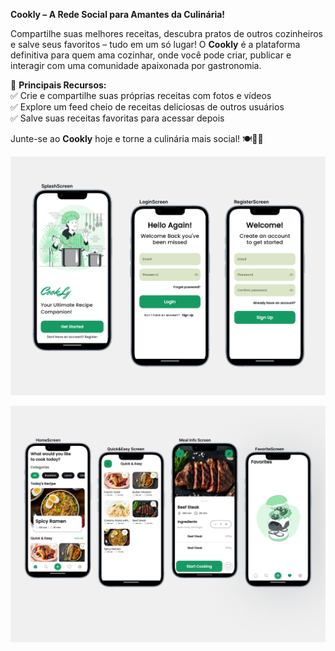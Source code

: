 **Cookly – A Rede Social para Amantes da Culinária!**

Compartilhe suas melhores receitas, descubra pratos de outros cozinheiros e salve seus favoritos – tudo em um só lugar! O **Cookly** é a plataforma definitiva para quem ama cozinhar, onde você pode criar, publicar e interagir com uma comunidade apaixonada por gastronomia.

📌 **Principais Recursos:**  
✅ Crie e compartilhe suas próprias receitas com fotos e vídeos  
✅ Explore um feed cheio de receitas deliciosas de outros usuários  
✅ Salve suas receitas favoritas para acessar depois   

Junte-se ao **Cookly** hoje e torne a culinária mais social! 🍽️📸🔥

![Imagem ilustrativa](assets/images/Mask-group.png)

![Imagem ilustrativa](assets/images/Mask-group1.png)

